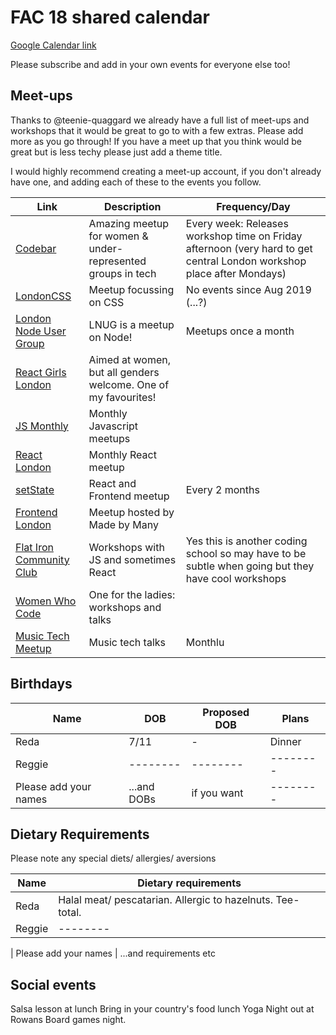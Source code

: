 # FAC 18 shared calendar

[Google Calendar link](https://calendar.google.com/calendar?cid=M2V2YzdyZGs0M3ExZzUzcGxmbDgwazlvb2dAZ3JvdXAuY2FsZW5kYXIuZ29vZ2xlLmNvbQ)

Please subscribe and add in your own events for everyone else too!

## Meet-ups

Thanks to @teenie-quaggard we already have a full list of meet-ups and workshops that it would be great to go to with a few extras. Please add more as you go through! If you have a meet up that you think would be great but is less techy please just add a theme title.

I would highly recommend creating a meet-up account, if you don't already have one, and adding each of these to the events you follow.

| Link | Description | Frequency/Day |
| -------- | -------- | ---- |
|[Codebar](https://www.codebar.io/london) | Amazing meetup for women & under-represented groups in tech | Every week: Releases workshop time on Friday afternoon (very hard to get central London workshop place after Mondays) 
|[LondonCSS](https://www.meetup.com/London-CSS-Meetup/)| Meetup focussing on CSS | No events since Aug 2019 (...?)
|[London Node User Group](https://www.meetup.com/london-nodejs/) | LNUG is a meetup on Node! | Meetups once a month 
|[React Girls London](https://www.meetup.com/ReactJS-Girls-London/)| Aimed at women, but all genders welcome. One of my favourites! | 
|[JS Monthly](https://www.meetup.com/js-monthly/) | Monthly Javascript meetups | 
|[React London](https://meetup.react.london/)| Monthly React meetup | 
|[setState](https://www.meetup.com/setState-London/)| React and Frontend meetup | Every 2 months |
|[Frontend London](https://www.frontendlondon.co.uk/)| Meetup hosted by Made by Many |
|[Flat Iron Community Club](https://www.meetup.com/Flatiron-School-London-Coding-Community/)| Workshops with JS and sometimes React| Yes this is another coding school so may have to be subtle when going but they have cool workshops |
|[Women Who Code](https://www.meetup.com/Women-Who-Code-London/)| One for the ladies: workshops and talks | |
|[Music Tech Meetup](https://www.meetup.com/Music-Tech-Meetup/)| Music tech talks | Monthlu |


## Birthdays

| Name     | DOB      | Proposed DOB | Plans|
| -------- | -------- | -------- | -------- | 
| Reda     | 7/11     | -        | Dinner |
| Reggie   | -------- | -------- | -------- | 
| Please add your names | ...and DOBs  | if you want| -------- | 

## Dietary Requirements 
Please note any special diets/ allergies/ aversions

| Name     | Dietary requirements
| -------- | -------- | 
| Reda     | Halal meat/ pescatarian. Allergic to hazelnuts. Tee-total. |
| Reggie   | -------- | 

| Please add your names | ...and requirements etc 


## Social events

Salsa lesson at lunch
Bring in your country's food lunch
Yoga
Night out at Rowans
Board games night.
